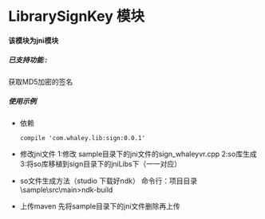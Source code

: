 # LibrarySignKey 模块
#### 该模块为jni模块

##### 已支持功能 :
  获取MD5加密的签名

##### 使用示例

* 依赖
    ```
    compile 'com.whaley.lib:sign:0.0.1'
    ```
* 修改jni文件
  1:修改 sample目录下的jni文件的sign_whaleyvr.cpp
  2:so库生成
  3:将so库移植到sign目录下的jniLibs下（一一对应）
* so文件生成方法（studio 下载好ndk）
  命令行：项目目录\sample\src\main>ndk-build

* 上传maven
  先将sample目录下的jni文件删除再上传